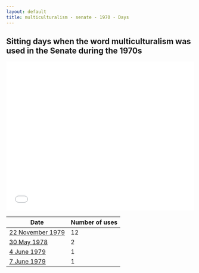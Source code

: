 ```yaml
---
layout: default
title: multiculturalism - senate - 1970 - Days
---
```

## Sitting days when the word **multiculturalism** was used in the Senate during the 1970s

<iframe width="100%" height="400" frameborder="0" scrolling="no" src="//plot.ly/~wragge/745.embed"></iframe>

| Date | Number of uses |
|--------------|----------------|
|[22 November 1979](https://historichansard.net/senate/1979/19791122_senate_31_s83/)|12|
|[30 May 1978](https://historichansard.net/senate/1978/19780530_senate_31_s77/)|2|
|[4 June 1979](https://historichansard.net/senate/1979/19790604_senate_31_s81/)|1|
|[7 June 1979](https://historichansard.net/senate/1979/19790607_senate_31_s81/)|1|
